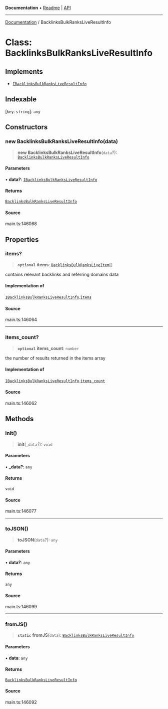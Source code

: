 **Documentation** • [Readme](../README.md) \| [API](../globals.md)

***

[Documentation](../README.md) / BacklinksBulkRanksLiveResultInfo

# Class: BacklinksBulkRanksLiveResultInfo

## Implements

- [`IBacklinksBulkRanksLiveResultInfo`](../interfaces/IBacklinksBulkRanksLiveResultInfo.md)

## Indexable

 \[`key`: `string`\]: `any`

## Constructors

### new BacklinksBulkRanksLiveResultInfo(data)

> **new BacklinksBulkRanksLiveResultInfo**(`data`?): [`BacklinksBulkRanksLiveResultInfo`](BacklinksBulkRanksLiveResultInfo.md)

#### Parameters

• **data?**: [`IBacklinksBulkRanksLiveResultInfo`](../interfaces/IBacklinksBulkRanksLiveResultInfo.md)

#### Returns

[`BacklinksBulkRanksLiveResultInfo`](BacklinksBulkRanksLiveResultInfo.md)

#### Source

main.ts:146068

## Properties

### items?

> **`optional`** **items**: [`BacklinksBulkRanksLiveItem`](BacklinksBulkRanksLiveItem.md)[]

contains relevant backlinks and referring domains data

#### Implementation of

[`IBacklinksBulkRanksLiveResultInfo`](../interfaces/IBacklinksBulkRanksLiveResultInfo.md).[`items`](../interfaces/IBacklinksBulkRanksLiveResultInfo.md#items)

#### Source

main.ts:146064

***

### items\_count?

> **`optional`** **items\_count**: `number`

the number of results returned in the items array

#### Implementation of

[`IBacklinksBulkRanksLiveResultInfo`](../interfaces/IBacklinksBulkRanksLiveResultInfo.md).[`items_count`](../interfaces/IBacklinksBulkRanksLiveResultInfo.md#items_count)

#### Source

main.ts:146062

## Methods

### init()

> **init**(`_data`?): `void`

#### Parameters

• **\_data?**: `any`

#### Returns

`void`

#### Source

main.ts:146077

***

### toJSON()

> **toJSON**(`data`?): `any`

#### Parameters

• **data?**: `any`

#### Returns

`any`

#### Source

main.ts:146099

***

### fromJS()

> **`static`** **fromJS**(`data`): [`BacklinksBulkRanksLiveResultInfo`](BacklinksBulkRanksLiveResultInfo.md)

#### Parameters

• **data**: `any`

#### Returns

[`BacklinksBulkRanksLiveResultInfo`](BacklinksBulkRanksLiveResultInfo.md)

#### Source

main.ts:146092
